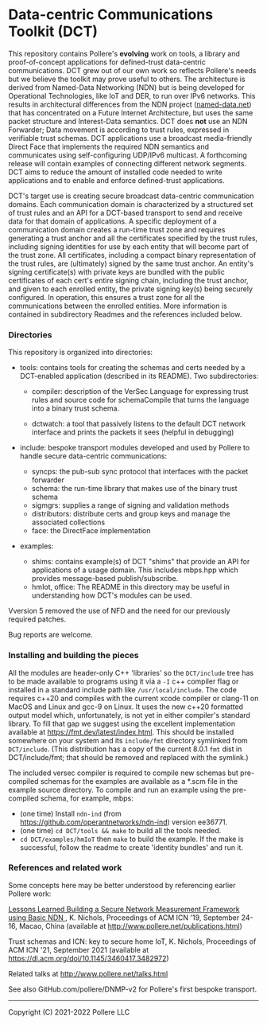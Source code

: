 # Data-centric Communications Toolkit (DCT)

This repository contains Pollere's **evolving** work on tools, a library and proof-of-concept applications for defined-trust data-centric communications. DCT grew out of our own work so reflects Pollere's needs but we believe the toolkit may prove useful to others. The architecture is derived from Named-Data Networking (NDN) but is being developed for Operational Technologies, like IoT and DER, to run over IPv6 networks. This results in architectural differences from the NDN project ([named-data.net]()) that has concentrated on a Future Internet Architecture, but uses the same packet structure and Interest-Data semantics. DCT does **not** use an NDN Forwarder; Data movement is according to trust rules, expressed in verifiable trust schemas. DCT applications use a broadcast media-friendly Direct Face that implements the required NDN semantics and communicates using self-configuring UDP/IPv6 multicast. A forthcoming release will contain examples of connecting different network segments. DCT aims to reduce the amount of installed code needed to write applications and to enable and enforce defined-trust applications.

DCT's target use is creating secure broadcast data-centric communication domains. Each communication domain is characterized by a structured set of trust rules and an API for a DCT-based transport to send and receive data for that domain of applications. A specific deployment of a communication domain creates a run-time trust zone and requires generating a trust anchor and all the certificates specified by the trust rules, including signing identities for use by each entity that will become part of the trust zone. All certificates, including a compact binary representation of the trust rules, are (ultimately) signed by the same trust anchor. An entity's signing certificate(s) with private keys are bundled with the public certificates of each cert's entire signing chain, including the trust anchor, and given to each enrolled entity, the private signing key(s) being securely configured. In operation, this ensures a trust zone for all the communications between the enrolled entities. More information is contained in subdirectory Readmes and the references included below.

### Directories

This repository is organized into directories:

- tools: contains tools for creating the schemas and certs needed by a DCT-enabled application (described in its README). Two subdirectories:
  
  - compiler: description of the VerSec Language for expressing trust rules and source code for schemaCompile that turns the language into a binary trust schema. 
  
  - dctwatch: a tool that passively listens to the default DCT network interface and prints the packets it sees (helpful in debugging)

- include: bespoke transport modules developed and used by Pollere to handle secure data-centric communications:
  
  - syncps: the pub-sub sync protocol that interfaces with the packet forwarder
  - schema: the run-time library that makes use of the binary trust schema
  - sigmgrs: supplies a range of signing and validation methods
  - distributors: distribute certs and group keys and manage the associated collections
  - face: the DirectFace implementation

- examples:
  
  - shims: contains example(s) of DCT "shims" that provide an API for applications of a usage domain.  This includes mbps.hpp which provides message-based publish/subscribe.
  - hmIot, office:  The README in this directory may be useful in understanding how DCT's modules can be used.

Vversion 5 removed the use of NFD and the need for our previously required patches. 

Bug reports are welcome.

### Installing and building the pieces

All the modules are header-only C++ 'libraries' so the `DCT/include` tree has to be made available to programs using it via a `-I` c++ compiler flag or installed in a standard include path like `/usr/local/include`. The code requires c++20 and compiles with the current xcode compiler or clang-11 on MacOS and Linux and gcc-9 on Linux. It uses the new c++20 formatted output model which, unfortunately, is not yet in either compiler's standard library. To fill that gap we suggest using the excellent implementation available at https://fmt.dev/latest/index.html. This should be installed somewhere on your system and its `include/fmt` directory symlinked from `DCT/include`. (This distribution has a copy of the current 8.0.1 `fmt` dist in DCT/include/fmt; that should be removed and replaced with the symlink.) 

The included versec compiler is required to compile new schemas but pre-compiled schemas for the examples are available as a \*.scm file in the example source directory. To compile and run an example using the pre-compiled schema, for example, mbps:

- (one time) Install `ndn-ind` (from  https://github.com/operantnetworks/ndn-ind) version ee36771.
- (one time) `cd DCT/tools && make` to build all the tools needed.
- `cd DCT/examples/hmIoT`  then `make` to build the example. If the make is successful, follow the readme to create 'identity bundles' and run it.

### References and related work

Some concepts here may be better understood by referencing earlier Pollere work: 

[Lessons Learned Building a Secure Network Measurement Framework using Basic NDN ](http://www.pollere.net/Pdfdocs/icn19-p20.pdf), K. Nichols, Proceedings of ACM ICN '19, September 24-16, Macao, China (available at http://www.pollere.net/publications.html)

Trust schemas and ICN: key to secure home IoT, K. Nichols, Proceedings of ACM ICN '21, September 2021 (available at https://dl.acm.org/doi/10.1145/3460417.3482972)

Related talks at http://www.pollere.net/talks.html

See also GitHub.com/pollere/DNMP-v2 for Pollere's first bespoke transport.

---

Copyright (C) 2021-2022 Pollere LLC 
